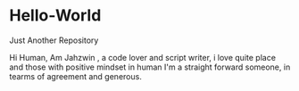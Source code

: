 # Hello-World
Just Another Repository

Hi Human,
Am Jahzwin , a code lover and script writer, i love quite place and those with positive mindset in human I'm a straight forward someone,
in tearms of agreement and generous.
